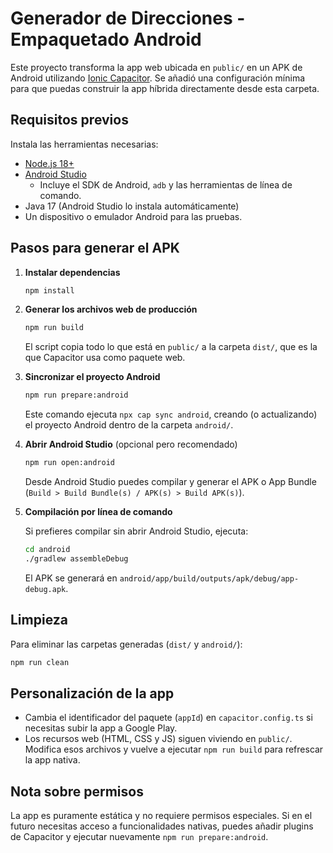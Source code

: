 # Generador de Direcciones - Empaquetado Android

Este proyecto transforma la app web ubicada en `public/` en un APK de Android utilizando [Ionic Capacitor](https://capacitorjs.com/). Se añadió una configuración mínima para que puedas construir la app híbrida directamente desde esta carpeta.

## Requisitos previos

Instala las herramientas necesarias:

- [Node.js 18+](https://nodejs.org/)
- [Android Studio](https://developer.android.com/studio)
  - Incluye el SDK de Android, `adb` y las herramientas de línea de comando.
- Java 17 (Android Studio lo instala automáticamente)
- Un dispositivo o emulador Android para las pruebas.

## Pasos para generar el APK

1. **Instalar dependencias**

   ```bash
   npm install
   ```

2. **Generar los archivos web de producción**

   ```bash
   npm run build
   ```

   El script copia todo lo que está en `public/` a la carpeta `dist/`, que es la que Capacitor usa como paquete web.

3. **Sincronizar el proyecto Android**

   ```bash
   npm run prepare:android
   ```

   Este comando ejecuta `npx cap sync android`, creando (o actualizando) el proyecto Android dentro de la carpeta `android/`.

4. **Abrir Android Studio** (opcional pero recomendado)

   ```bash
   npm run open:android
   ```

   Desde Android Studio puedes compilar y generar el APK o App Bundle (`Build > Build Bundle(s) / APK(s) > Build APK(s)`).

5. **Compilación por línea de comando**

   Si prefieres compilar sin abrir Android Studio, ejecuta:

   ```bash
   cd android
   ./gradlew assembleDebug
   ```

   El APK se generará en `android/app/build/outputs/apk/debug/app-debug.apk`.

## Limpieza

Para eliminar las carpetas generadas (`dist/` y `android/`):

```bash
npm run clean
```

## Personalización de la app

- Cambia el identificador del paquete (`appId`) en `capacitor.config.ts` si necesitas subir la app a Google Play.
- Los recursos web (HTML, CSS y JS) siguen viviendo en `public/`. Modifica esos archivos y vuelve a ejecutar `npm run build` para refrescar la app nativa.

## Nota sobre permisos

La app es puramente estática y no requiere permisos especiales. Si en el futuro necesitas acceso a funcionalidades nativas, puedes añadir plugins de Capacitor y ejecutar nuevamente `npm run prepare:android`.
